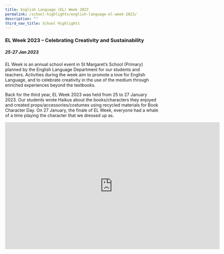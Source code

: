 ```yaml
---
title: English Language (EL) Week 2023
permalink: /school-highlights/english-language-el-week-2023/
description: ""
third_nav_title: School Highlights
---
```

### EL Week 2023 – Celebrating Creativity and Sustainability

##### 25-27 Jan 2023

EL Week is an annual school event in St Margaret’s School (Primary) planned by the English Language Department for our students and teachers. Activities during the week aim to promote a love for English Language, and to celebrate creativity in the use of the medium through enriched experiences beyond the textbooks.  
  
Back for the third year, EL Week 2023 was held from 25 to 27 January 2023. Our students wrote Haikus about the books/characters they enjoyed and created props/accessories/costumes using recycled materials for Book Character Day. On 27 January, the finale of EL Week, everyone had a whale of a time playing the character that we dressed up as.

<iframe width="700" height="415" src="https://www.youtube.com/embed/g7Db5BlUDiA" title="YouTube video player" frameborder="0" allow="accelerometer; autoplay; clipboard-write; encrypted-media; gyroscope; picture-in-picture; web-share" allowfullscreen=""></iframe>